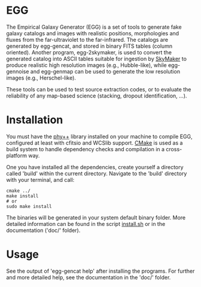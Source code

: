 # EGG
The Empirical Galaxy Generator (EGG) is a set of tools to generate fake galaxy catalogs and images with realistic positions, morphologies and fluxes from the far-ultraviolet to the far-infrared. The catalogs are generated by egg-gencat, and stored in binary FITS tables (column oriented). Another program, egg-2skymaker, is used to convert the generated catalog into ASCII tables suitable for ingestion by [SkyMaker] to produce realistic high resolution images (e.g., Hubble-like), while egg-gennoise and egg-genmap can be used to generate the low resolution images (e.g., Herschel-like).

These tools can be used to test source extraction codes, or to evaluate the reliability of any map-based science (stacking, dropout identification, ...).

# Installation
You must have the [phy++] library installed on your machine to compile EGG, configured at least with cfitsio and WCSlib support. [CMake] is used as a build system to handle dependency checks and compilation in a cross-platform way.

One you have installed all the dependencies, create yourself a directory called 'build' within the current directory. Navigate to the 'build' directory with your terminal, and call:

    cmake ../
    make install
    # or
    sudo make install

The binaries will be generated in your system default binary folder. More detailed information can be found in the script [install.sh] or in the documentation ('doc/' folder).

# Usage
See the output of 'egg-gencat help' after installing the programs.
For further and more detailed help, see the documentation in the 'doc/' folder.

[SkyMaker]: http://www.astromatic.net/software/skymaker
[phy++]: http://cschreib.github.io/phypp/
[CMake]: http://www.cmake.org/
[install.sh]: https://raw.githubusercontent.com/cschreib/egg/1.0rc1/doc/scripts/install.sh
